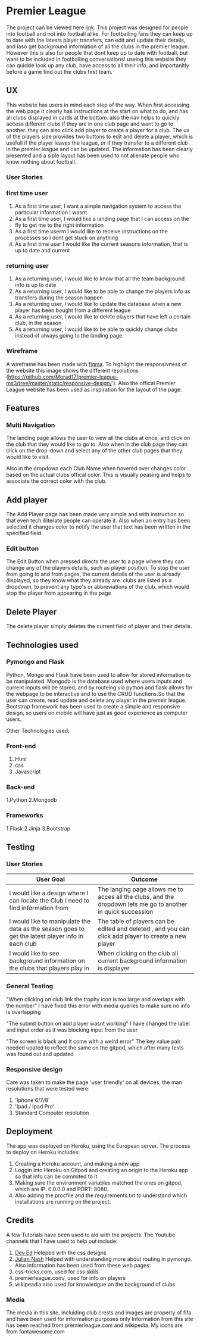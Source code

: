 # Premier League
 The project can be viewed here [link](http://premier-league-ms3.herokuapp.com/).
This project was designed for people into football and not into football alike. For footballing fans they can keep up to date with the latests player transfers, can edit and update their
details, and laso get background information of all the clubs in the premier league. However this is also for people that dont keep up to date with football, but want to be included
in footballing conversations! useing this website they can quickle look up any club, have access to all their info, and importanltly before a game find out the clubs first team.

## UX

This website has users in mind each step of the way. When first accessing the web page it clearly has instructions at the start on what to do, and has all clubs displayed in cards at
the bottom. also the nav helps to quickly access different clubs if they are in one club page and want to go to another. they can also click add player to create a player for a club.
The ux of the players side provides two buttons to edit and delete a player, which is usefull if the player leaves the league, or if they transfer to a different club in the premier league
and can be updated. The information has been clearly presented and a siple layout has been used to not alienate people who know nothing about football.

### User Stories

### first time user

1. As a first time user, I want a simple navigation system to access the particular information I wasnt
2. As a first time user, I would like a landing page that I can access on the fly to get me to the right information
3. As a first time userm I would like to receive instructions on the processes so I dont get stuck on anything
4. As a first time user I would like the current seasons information, that is up to date and current

### returning user

1. As a returning user, I would like to know that all the team background info is up to date
2. As a returning user, I would like to be able to change the players info as transfers during the season happen
3. As a returning user, I would like to update the database when a new player has been bought from a different league
4. As a returning user, I would like to delete players that have left a certain club, in the season
5. As a returning user, I would like to be able to quickly change clubs instead of always going to the landing page.

### Wireframe
A wireframe has been made with [figma](https://www.figma.com/file/8CkpJqSrwkKyawUokXX3XQ/P-L-Database).
To highlight the responsivness of the website this image shows the different resolutions (https://github.com/Morad17/premier-league-ms3/tree/master/static/responsive-design/'). Also the offical Premier League website has been used as inspiration
for the layout of the page.


## Features

### Multi Navigation
The landing page allows the user to view all the clubs at once, and click on the club that they would like to go to. Also when in the club page they can click on the drop-down and select any of the other club
pages that they would like to visit.

Also in the dropdown each Club Name when hovered over changes color based on the actual clubs offical color. This is visually peasing and helps to associate the correct color with the club.

## Add player
The Add Player page has been made very simple and with instruction so that even tech illiterate people can operate it. Also when an entry has been selected it changes color to notify the user that
text has been written in the specified field.


### Edit button
The Edit Button when pressed directs the user to a page where they can change any of the players details, such as player position. To stop the user from going to and from pages, the 
current details of the user is already displayed, so they know what they already are. clubs are listed as a dropdown, to prevent any typo's or abbreviations of the club, which would stop
the player from appearing in the page

## Delete Player
The delete player simply deletes the current field of player and their details.

## Technologies used

### Pymongo and Flask
Python, Mongo and Flask have been used to allow for stored information to be manipulated. Mongodb is the database used where users inputs and current inputs will be stored, and by routeing via 
python and flask allows for the webpage to be interactive and to use the CRUD functions.So that the user can create, read update and delete any player in the premeir league. Bootstrap framework has been used to create a simple and responsive design, so users on mobile will have just as
good experience as computer users.

Other Technologies used:

### Front-end

1. Html
2. css
3. Javascript

### Back-end

1.Python
2.Mongodb

### Frameworks

1.Flask
2.Jinja
3.Bootstrap

## Testing

### User Stories
User Goal | Outcome
----------|---------
I would like a design where I can locate the Club I need to find information from | The langing page allows me to acces all the clubs, and the dropdown lets me go to another in quick succession
I would like to manipulate the data as the season goes to get the latest player info in each club | The table of players can be edited and deleted , and you can click add player to create a new player
I would like to see background information on the clubs that players play in | When clicking on the club all current background information is displayer

### General Testing 

"When clicking on club link the trophy icon is too large and overlaps with the number"
I have fixed this error with media queries to make sure no info is overlapping 

"The submit button on add player wasnt working"
I have changed the label and input order as it was blocking input from the user

"The screen is black and It come with a weird error"
The key value pair needed upated to reflect the same on the gitpod, which after many tests was found out and updated

### Responsive design

Care was taken to make the page 'user friendly' on all devices, the man resolutions that were tested were:
1. 'Iphone 6/7/8'
2. 'Ipad / Ipad Pro'
3. Standard Computer resolution

## Deployment

The app was deployed on Heroku, using the European server. The process to deploy on Heroku includes:
1. Creating a Heroku account, and making a new app
2. Loggin into Heroku on Gitpod and creating an origin to the Heroku app so that info can be commited to it
3. Making sure the environment variables matched the ones on gitpod, which are IP: 0.0.0.0 and PORT: 8080. 
4. Also adding the procfile and the requirements.txt to understand which installations are running on the project.

## Credits

A few Tutorials have been used to aid with the projects. The Youtube channels that I have used to help out include:
1. [Dev Ed](https://www.youtube.com/channel/UClb90NQQcskPUGDIXsQEz5Q) Heleped with the css designs
2. [Julian Nash](https://www.youtube.com/channel/UC5_oFcBFlawLcFCBmU7oNZA) Helped with understanding more about routing in pymongo.
Also information has been used from these web pages:
1. css-tricks.com, used for css skills
2. premierleague.com/, used for info on players
3. wikipeadia also used for knowledgue on the background of clubs

### Media

The media in this site, incluiding club crests and images are property of fifa and have been used for information purposes only
Information from this site has been reached from premierleague.com and wikipedia. My icons are from fontawesome.com